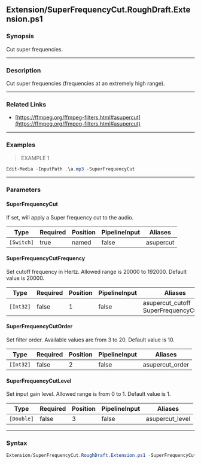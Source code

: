 Extension/SuperFrequencyCut.RoughDraft.Extension.ps1
----------------------------------------------------

### Synopsis
Cut super frequencies.

---

### Description

Cut super frequencies (frequencies at an extremely high range).

---

### Related Links
* [https://ffmpeg.org/ffmpeg-filters.html#asupercut](https://ffmpeg.org/ffmpeg-filters.html#asupercut)

---

### Examples
> EXAMPLE 1

```PowerShell
Edit-Media -InputPath .\a.mp3 -SuperFrequencyCut
```

---

### Parameters
#### **SuperFrequencyCut**
If set, will apply a Super frequency cut to the audio.

|Type      |Required|Position|PipelineInput|Aliases  |
|----------|--------|--------|-------------|---------|
|`[Switch]`|true    |named   |false        |asupercut|

#### **SuperFrequencyCutFrequency**
Set cutoff frequency in Hertz. Allowed range is 20000 to 192000. Default value is 20000.

|Type     |Required|Position|PipelineInput|Aliases                                  |
|---------|--------|--------|-------------|-----------------------------------------|
|`[Int32]`|false   |1       |false        |asupercut_cutoff<br/>SuperFrequencyCutoff|

#### **SuperFrequencyCutOrder**
Set filter order. Available values are from 3 to 20. Default value is 10.

|Type     |Required|Position|PipelineInput|Aliases        |
|---------|--------|--------|-------------|---------------|
|`[Int32]`|false   |2       |false        |asupercut_order|

#### **SuperFrequencyCutLevel**
Set input gain level. Allowed range is from 0 to 1. Default value is 1.

|Type      |Required|Position|PipelineInput|Aliases        |
|----------|--------|--------|-------------|---------------|
|`[Double]`|false   |3       |false        |asupercut_level|

---

### Syntax
```PowerShell
Extension/SuperFrequencyCut.RoughDraft.Extension.ps1 -SuperFrequencyCut [[-SuperFrequencyCutFrequency] <Int32>] [[-SuperFrequencyCutOrder] <Int32>] [[-SuperFrequencyCutLevel] <Double>] [<CommonParameters>]
```
